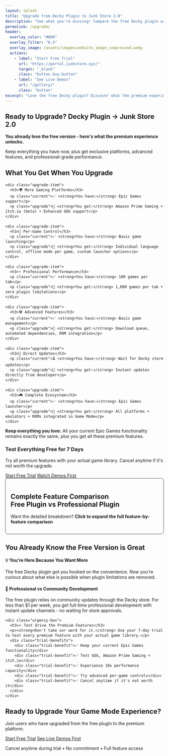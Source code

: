 ```yaml
---
layout: splash
title: "Upgrade from Decky Plugin to Junk Store 2.0"
description: "See what you're missing! Compare the free Decky plugin with Junk Store 2.0's premium features for Epic, GOG, Amazon & itch.io games. Start your 7-day free trial today."
permalink: /upgrade/
header:
  overlay_color: "#000"
  overlay_filter: "0.5"
  overlay_image: /assets/images/website_image_compressed.webp
  actions:
    - label: "Start Free Trial"
      url: "https://portal.junkstore.xyz/"
      target: "_blank"
      class: "button buy-button"
    - label: "See Live Demos"
      url: "/gallery/"
      class: "button"
excerpt: "Love the free Decky plugin? Discover what the premium experience unlocks for Epic, GOG, Amazon & itch.io games"
---
```


<section class="upgrade-hero">
  <h1>Ready to Upgrade? Decky Plugin → Junk Store 2.0</h1>
  <p class="lead-text"><strong>You already love the free version - here's what the premium experience unlocks.</strong></p>
  <p>Keep everything you have now, plus get exclusive platforms, advanced features, and professional-grade performance.</p>
</section>

<section class="upgrade-highlights">
  <h2>What You Get When You Upgrade</h2>
  <div class="upgrade-grid">

    <div class="upgrade-item">
      <h3>🌍 More Gaming Platforms</h3>
      <p class="current">✅ <strong>You have:</strong> Epic Games support</p>
      <p class="upgrade">🚀 <strong>You get:</strong> Amazon Prime Gaming + itch.io (beta) + Enhanced GOG support</p>
    </div>

    <div class="upgrade-item">
      <h3>🎯 Per-Game Control</h3>
      <p class="current">✅ <strong>You have:</strong> Basic game launching</p>
      <p class="upgrade">🚀 <strong>You get:</strong> Individual language control, offline mode per game, custom launcher options</p>
    </div>

    <div class="upgrade-item">
      <h3>⚡ Professional Performance</h3>
      <p class="current">✅ <strong>You have:</strong> 100 games per tab</p>
      <p class="upgrade">🚀 <strong>You get:</strong> 1,000 games per tab + zero plugin limitations</p>
    </div>

    <div class="upgrade-item">
      <h3>🛠️ Advanced Features</h3>
      <p class="current">✅ <strong>You have:</strong> Basic game management</p>
      <p class="upgrade">🚀 <strong>You get:</strong> Download queue, automated dependencies, ROM integration</p>
    </div>

    <div class="upgrade-item">
      <h3>🔄 Direct Updates</h3>
      <p class="current">⏳ <strong>You have:</strong> Wait for Decky store updates</p>
      <p class="upgrade">🚀 <strong>You get:</strong> Instant updates directly from developer</p>
    </div>

    <div class="upgrade-item">
      <h3>🎮 Complete Ecosystem</h3>
      <p class="current">✅ <strong>You have:</strong> Epic Games launcher</p>
      <p class="upgrade">🚀 <strong>You get:</strong> All platforms + emulators + ROMs integrated in Game Mode</p>
    </div>

  </div>

  <div class="upgrade-guarantee">
    <p><strong>Keep everything you love:</strong> All your current Epic Games functionality remains exactly the same, plus you get all these premium features.</p>
  </div>

  <div class="primary-cta">
    <h3>Test Everything Free for 7 Days</h3>
    <p>Try all premium features with your actual game library. Cancel anytime if it's not worth the upgrade.</p>
    <div class="cta-buttons">
      <a href="https://portal.junkstore.xyz/" target="_blank" rel="noopener" class="button buy-button large">Start Free Trial</a>
      <a href="/gallery/" class="button button-secondary">Watch Demos First</a>
    </div>
  </div>
</section>

<section class="detailed-comparison-section" id="feature-comparison">
  <details class="detailed-comparison">
    <summary>
      <h2>Complete Feature Comparison<br>Free Plugin vs Professional Plugin</h2>
      <p class="summary-text">Want the detailed breakdown? <strong>Click to expand the full feature-by-feature comparison</strong></p>
    </summary>

    <h3 style="text-align: center;">Decky Plugin vs Junk Store 2.0</h3>
    <p class="table-intro">Selected features include live demonstrations. Hover over "👁️ Hover to view" to see the functionality in action.</p>

    <table class="comparison-table">
        <thead>
          <tr>
            <th>Feature</th>
            <th>Free Decky Plugin</th>
            <th>Junk Store 2.0</th>
          </tr>
        </thead>
        <tbody>
          <tr>
            <td><strong>Epic Games</strong></td>
            <td>✅ Yes</td>
            <td>✅ Yes</td>
          </tr>
          <tr>
            <td><strong>UMU Compatibility Fixes</strong></td>
            <td>✅ Yes</td>
            <td>✅ Yes</td>
          </tr>
          <tr>
            <td><strong>GOG Games</strong></td>
            <td>💰 Paid Extension Required</td>
            <td>✅ Included</td>
          </tr>
          <tr>
            <td><strong>Amazon Prime Gaming</strong></td>
            <td>❌ Not Available</td>
            <td>✅ Full Support</td>
          </tr>
            <tr>
            <td><strong>itch.io Gaming</strong> <span class="new-badge">NEW</span></td>
            <td>❌ Not Available</td>
            <td>✅ Beta Support</td>
          </tr>
          <tr>
            <td><strong>Download Queue Management</strong></td>
            <td>❌ Not Available</td>
            <td class="hover-popup" onmouseenter="restartGif(this)">
              ✅ Advanced Queue System <span class="hover-label">👁️ Hover to view</span>
              <div class="gif-popup">
                <video autoplay muted loop playsinline preload="none">
                  <source src="/assets/images/jspro/tablegifs/download.webm" type="video/webm">
                  <img src="/assets/images/jspro/tablegifs/download.gif" alt="Download queue management demo">
                </video>
                <p>Manage multiple downloads, pause/resume, and monitor progress</p>
              </div>
            </td>
          </tr>
          <tr>
            <td><strong>Emulator Integration</strong></td>
            <td>❌ Not Available</td>
            <td>✅ Full ROM Support</td>
          </tr>
          <tr>
            <td><strong>ROM Download Support</strong></td>
            <td>❌ Not Available</td>
            <td>✅ Direct ROM Management</td>
          </tr>
          <tr>
            <td><strong>GOG DOS Games</strong></td>
            <td>❌ Not Available</td>
            <td>✅ Native Support</td>
          </tr>
          <tr>
            <td><strong>GOG ScummVM Games</strong></td>
            <td>❌ Not Available</td>
            <td>✅ Automatic Integration</td>
          </tr>
          <tr>
            <td><strong>Built-in Extension Updates</strong></td>
            <td>❌ Manual Process</td>
            <td>✅ Automated Updates</td>
          </tr>
          <tr>
            <td><strong>Built-in Help System</strong></td>
            <td>❌ External Documentation</td>
            <td>✅ Contextual Help</td>
          </tr>
          <tr>
            <td><strong>Offline Artwork Cache</strong></td>
            <td>❌ Requires Online</td>
            <td>✅ Per-Extension Caching</td>
          </tr>
          <tr>
            <td><strong>Game Language Selection</strong></td>
            <td>❌ Not Available</td>
            <td class="hover-popup" onmouseenter="restartGif(this)">
              ✅ Multi-Language Support <span class="hover-label">👁️ Hover to view</span>
              <div class="gif-popup">
                <video autoplay muted loop playsinline preload="none">
                  <source src="/assets/images/jspro/tablegifs/languageselection.webm" type="video/webm">
                  <img src="/assets/images/jspro/tablegifs/languageselection.gif" alt="Language selection demo">
                </video>
                <p>Choose your preferred language for supported games</p>
              </div>
            </td>
          </tr>
          <tr>
            <td><strong>Selective DLC Installation</strong></td>
            <td>❌ All or Nothing</td>
            <td>✅ Choose DLC Packs</td>
          </tr>
          <tr>
            <td><strong>Per-Game Launcher Options</strong></td>
            <td>❌ Fixed Configuration</td>
            <td class="hover-popup" onmouseenter="restartGif(this)">
              ✅ Flexible Launcher System <span class="hover-label">👁️ Hover to view</span>
              <div class="gif-popup">
                <video autoplay muted loop playsinline preload="none">
                  <source src="/assets/images/jspro/tablegifs/changelauncher.webm" type="video/webm">
                  <img src="/assets/images/jspro/tablegifs/changelauncher.gif" alt="Per-game launcher configuration demo">
                </video>
                <p>Customize launcher behavior for each individual game</p>
              </div>
            </td>
          </tr>
          <tr>
            <td><strong>Custom Script Hooks</strong></td>
            <td>❌ Limited Customization</td>
            <td>✅ Advanced Scripting</td>
          </tr>
          <tr>
            <td><strong>Cloud Saves</strong></td>
            <td>❌ Not Available</td>
            <td>⚠️ Experimental (Enable Per Game)</td>
          </tr>
          <tr>
            <td><strong>Access Method</strong></td>
            <td>📥 Through Decky Menu</td>
            <td>🎮 Ctrl+3 or Select Button</td>
          </tr>
          <tr>
            <td><strong>Release Distribution</strong></td>
            <td>🔧 Through Decky Store</td>
            <td>🚀 Direct from Developer</td>
          </tr>
          <tr>
            <td><strong>Performance Capacity</strong></td>
            <td>💯 100 Games Per Tab</td>
            <td>🔢 1,000 Games Per Tab</td>
          </tr>
          <tr>
            <td><strong>System Customization</strong></td>
            <td>🔒 Plugin Limitations</td>
            <td>🔧 Extensive Configuration</td>
          </tr>
          <tr>
            <td><strong>Extension Development</strong></td>
            <td>🧩 Full Code Required</td>
            <td>🪄 Wizard + Manual Coding</td>
          </tr>
          <tr>
            <td><strong>Game Dependency Installation</strong></td>
            <td>🛠️ Manual Process<br>🧪 Requires Proton Tricks</td>
            <td class="hover-popup" onmouseenter="restartGif(this)">
              ⚙️ Built-in Installer <span class="hover-label">👁️ Hover to view</span>
              <div class="gif-popup">
                <video autoplay muted loop playsinline preload="none">
                  <source src="/assets/images/jspro/tablegifs/dependencies.webm" type="video/webm">
                  <img src="/assets/images/jspro/tablegifs/dependencies.gif" alt="Automated dependency installation demo">
                </video>
                <p>Automatic dependency detection and one-click installation</p>
              </div>
              <br>🛠️ Manual Available<br>🧪 Proton Tricks Compatible
            </td>
          </tr>
          <tr>
            <td><strong>Custom Extension Creation</strong></td>
            <td>👨‍💻 Manual Coding Only</td>
            <td>🧙 Wizard-Guided Creation</td>
          </tr>
          <tr>
            <td><strong>Extension Customization</strong></td>
            <td>💻 Code-Heavy Modifications</td>
            <td>🧠 Generated Templates + Hooks</td>
          </tr>
          <tr>
            <td><strong>Offline Mode Per Game</strong> <span class="new-badge">NEW</span></td>
            <td>🔧 Requires Global Setting Under Each Tab</td>
            <td>✅ Per-Game Configuration<br><span style="font-size: 0.9em; color: #ccc;">Set offline mode individually for each game across all storefronts</span></td>
          </tr>
          <tr>
            <td><strong>System Language Detection Per Game</strong> <span class="new-badge">NEW</span></td>
            <td>🔧 Requires Manual File Editing<br><span style="font-size: 0.9em; color: #ccc;">Must alter files to add language codes</span></td>
            <td>✅ Per Game Language Setting<br><span style="font-size: 0.9em; color: #ccc;">Individual language control for games that use system language detection</span></td>
          </tr>
        </tbody>
    </table>
  </details>
</section>


<section class="upgrade-decision" id="decision-time">
  <div class="decision-box">
    <h2>You Already Know the Free Version is Great</h2>
    <div class="decision-points">
      <div class="decision-point">
        <h4>💡 <strong>You're Here Because You Want More</strong></h4>
        <p>The free Decky plugin got you hooked on the convenience. Now you're curious about what else is possible when plugin limitations are removed.</p>
      </div>
      <div class="decision-point">
        <h4>🚀 <strong>Professional vs Community Development</strong></h4>
        <p>The free plugin relies on community updates through the Decky store. For less than $1 per week, you get full-time professional development with instant update channels - no waiting for store approvals.</p>
      </div>
    </div>

    <div class="urgency-box">
      <h3>🔥 Test Drive the Premium Features</h3>
      <p><strong>Don't take our word for it.</strong> Use your 7-day trial to test every premium feature with your actual game library.</p>
      <div class="trial-benefits">
        <div class="trial-benefit">✅ Keep your current Epic Games functionality</div>
        <div class="trial-benefit">✅ Test GOG, Amazon Prime Gaming + itch.io</div>
        <div class="trial-benefit">✅ Experience 10x performance capacity</div>
        <div class="trial-benefit">✅ Try advanced per-game controls</div>
        <div class="trial-benefit">✅ Cancel anytime if it's not worth it</div>
      </div>
    </div>
  </div>
</section>

<section class="trial-cta" id="trial">
  <div class="cta-box">
    <h2>Ready to Upgrade Your Game Mode Experience?</h2>
    <p>Join users who have upgraded from the free plugin to the premium platform.</p>
    <div class="cta-buttons">
      <a href="https://portal.junkstore.xyz/" target="_blank" rel="noopener" class="button buy-button large" data-event="click" data-category="conversion" data-action="trial_signup" data-label="upgrade_page_bottom">Start Free Trial</a>
      <a href="/gallery/" class="button large" data-event="click" data-category="engagement" data-action="view_gallery" data-label="upgrade_page_bottom">See Live Demos First</a>
    </div>
    <p class="guarantee">Cancel anytime during trial • No commitment • Full feature access</p>
  </div>
</section>

<script>
function restartGif(container) {
  const gif = container.querySelector("img");
  if (gif) {
    const src = gif.getAttribute("src").split("?")[0];
    gif.setAttribute("src", `${src}?t=${Date.now()}`);
  }
}

// Improve mobile GIF popup positioning
document.addEventListener('DOMContentLoaded', function() {
  const hoverPopups = document.querySelectorAll('.hover-popup');

  hoverPopups.forEach(popup => {
    popup.addEventListener('mouseenter', function() {
      const gifPopup = this.querySelector('.gif-popup');
      if (gifPopup && window.innerWidth <= 768) {
        // On mobile, position popups more carefully
        const rect = this.getBoundingClientRect();
        const scrollY = window.scrollY;

        gifPopup.style.position = 'fixed';
        gifPopup.style.top = '10px';
        gifPopup.style.left = '50%';
        gifPopup.style.transform = 'translateX(-50%)';
      }
    });
  });
});
</script>

<style>
.detailed-comparison summary {
  list-style: none; /* Remove the marker */
  cursor: pointer;
  transition: all 0.3s ease;
  padding: 1rem;
  border-radius: 8px;
  background: rgba(255, 255, 255, 0.05);
  border: 1px solid #444;
}

.detailed-comparison summary:hover {
  background: rgba(255, 255, 255, 0.1);
  border-color: #ffa366;
  transform: translateY(-2px);
  box-shadow: 0 4px 12px rgba(0, 0, 0, 0.3);
}

.detailed-comparison summary::-webkit-details-marker {
  display: none; /* Hide marker in WebKit browsers */
}
</style>